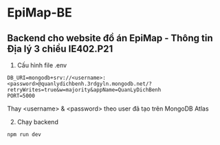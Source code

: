 # **EpiMap-BE**

## Backend cho website đồ án EpiMap - Thông tin Địa lý 3 chiều IE402.P21

1. Cấu hình file .env
```
DB_URI=mongodb+srv://<username>:<password>@quanlydichbenh.3rdgyln.mongodb.net/?retryWrites=true&w=majority&appName=QuanLyDichBenh
PORT=5000
```
Thay \<username\> & \<password\> theo user đã tạo trên MongoDB Atlas

2. Chạy backend
```
npm run dev
```
